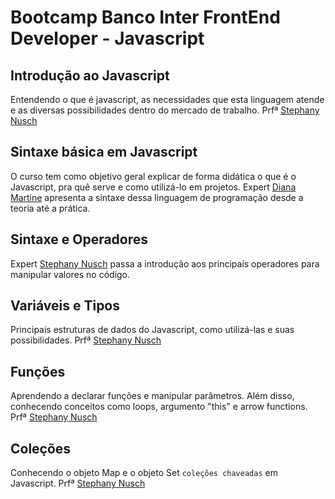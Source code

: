 # Bootcamp Banco Inter FrontEnd Developer - Javascript

## Introdução ao Javascript
  Entendendo o que é javascript, as necessidades que esta linguagem atende e as diversas possibilidades dentro do mercado de trabalho. Prfª [Stephany Nusch](https://www.linkedin.com/in/stephanynusch/)

## Sintaxe básica em Javascript
  O curso tem como objetivo geral explicar de forma didática o que é o Javascript, pra quê serve e como utilizá-lo em projetos. Expert [Diana Martine](https://www.linkedin.com/in/dianamartine/) apresenta a sintaxe dessa linguagem de programação desde a teoria até a prática.

## Sintaxe e Operadores
  Expert [Stephany Nusch](https://www.linkedin.com/in/stephanynusch/) passa a introdução aos principais operadores para manipular valores no código.
  
## Variáveis e Tipos
  Principais estruturas de dados do Javascript, como utilizá-las e suas possibilidades. Prfª [Stephany Nusch](https://www.linkedin.com/in/stephanynusch/)

## Funções
  Aprendendo a declarar funções e manipular parâmetros. Além disso, conhecendo conceitos como loops, argumento "this" e arrow functions. Prfª [Stephany Nusch](https://www.linkedin.com/in/stephanynusch/)

## Coleções
  Conhecendo o objeto Map e o objeto Set `coleções chaveadas` em Javascript. Prfª [Stephany Nusch](https://www.linkedin.com/in/stephanynusch/)
